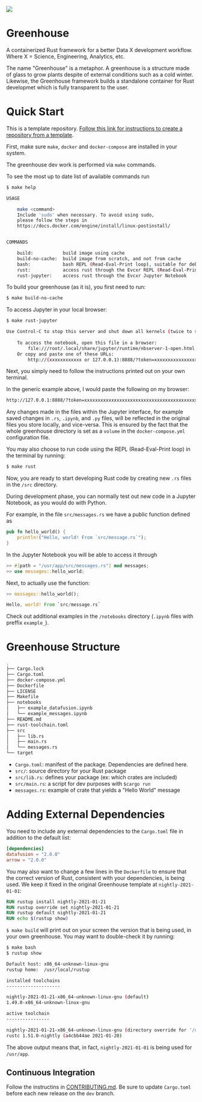 ![](/images/Greenhouse_github_card.png)


# Greenhouse

A containerized Rust framework for a better Data X development workflow. Where X = Science, Engineering, Analytics, etc.


The name "Greenhouse" is a metaphor. A greenhouse is a structure made of glass to grow plants despite of external conditions such as a cold winter. Likewise, the Greenhouse framework builds a standalone container for Rust developmet which is fully transparent to the user.


# Quick Start

This is a template repository. [Follow this link for instructions to create a repository from a template](https://docs.github.com/en/github/creating-cloning-and-archiving-repositories/creating-a-repository-from-a-template#creating-a-repository-from-a-template).


First, make sure `make`, `docker` and `docker-compose` are installed in your system.


The greenhouse dev work is performed via `make` commands.


To see the most up to date list of available commands run

```bash
$ make help

USAGE

    make <command>
    Include 'sudo' when necessary. To avoid using sudo,
    please follow the steps in
    https://docs.docker.com/engine/install/linux-postinstall/


COMMANDS

    build:           build image using cache
    build-no-cache:  build image from scratch, and not from cache
    bash:            bash REPL (Read-Eval-Print loop), suitable for debugging
    rust:            access rust through the Evcxr REPL (Read-Eval-Print loop)
    rust-jupyter:    access rust through the Evcxr Jupyter Notebook
```


To build your greenhouse (as it is), you first need to run:

```bash
$ make build-no-cache
```


To access Jupyter in your local browser:

```bash
$ make rust-jupyter

Use Control-C to stop this server and shut down all kernels (twice to skip confirmation).
    
    To access the notebook, open this file in a browser:
        file:///root/.local/share/jupyter/runtime/nbserver-1-open.html
    Or copy and paste one of these URLs:
        http://(xxxxxxxxxxxx or 127.0.0.1):8888/?token=xxxxxxxxxxxxxxxxxxxxxxxxxxxxxxxxxxxxxxxxxxxxxxxx
```


Next, you simply need to follow the instructions printed out on your own terminal.


In the generic example above, I would paste the following on my browser:

```bash
http://127.0.0.1:8888/?token=xxxxxxxxxxxxxxxxxxxxxxxxxxxxxxxxxxxxxxxxxxxxxxxx
```


Any changes made in the files within the Jupyter interface, for example saved changes in `.rs`, `.ipynb`, and `.py` files, will be reflected in the original files you store locally, and vice-versa. This is ensured by the fact that the whole greenhouse directory is set as a `volume` in the `docker-compose.yml` configuration file.


You may also choose to run code using the REPL (Read-Eval-Print loop) in the terminal by running:

```bash
$ make rust
```


Now, you are ready to start developing Rust code by creating new `.rs` files in the `/src` directory.


During development phase, you can normally test out new code in a Jupyter Notebook, as you would do with Python.


For example, in the file `src/messages.rs` we have a public function defined as

```rust
pub fn hello_world() {
    println!("Hello, world! From `src/message.rs`");
}
```


In the Jupyter Notebook you will be able to access it through

```rust
>> #[path = "/usr/app/src/messages.rs"] mod messages;
>> use messages::hello_world;
```


Next, to actually use the function:

```rust
>> messages::hello_world();

Hello, world! From `src/message.rs`
```


Check out additional examples in the `/notebooks` directory (`.ipynb` files with preffix `example_`).


# Greenhouse Structure

```bash
.
├── Cargo.lock
├── Cargo.toml
├── docker-compose.yml
├── Dockerfile
├── LICENSE
├── Makefile
├── notebooks
│   ├── example_datafusion.ipynb
│   └── example_messages.ipynb
├── README.md
├── rust-toolchain.toml
├── src
│   ├── lib.rs
│   ├── main.rs
│   └── messages.rs
└── target
```


* `Cargo.toml`: manifest of the package. Dependencies are defined here.
* `src/`: source directory for your Rust package
* `src/lib.rs`: defines your package (ex: which crates are included)
* `src/main.rs`: a script for dev purposes with `$cargo run`
* `messages.rs`: example of crate that yields a "Hello World" message


# Adding External Dependencies

You need to include any external dependencies to the `Cargo.toml` file in addition to the default list:

```toml
[dependencies]
datafusion = "2.0.0"
arrow = "2.0.0"
```


You may also want to change a few lines in the `Dockerfile` to ensure that the correct version of Rust, consistent with your dependencies, is being used. We keep it fixed in the original Greenhouse template at `nightly-2021-01-01`:

```dockerfile
RUN rustup install nightly-2021-01-21
RUN rustup override set nightly-2021-01-21
RUN rustup default nightly-2021-01-21
RUN echo $(rustup show)
```


`$ make build` will print out on your screen the version that is being used, in your own greenhouse. You may want to double-check it by running:

```bash
$ make bash
$ rustup show

Default host: x86_64-unknown-linux-gnu
rustup home:  /usr/local/rustup

installed toolchains
--------------------

nightly-2021-01-21-x86_64-unknown-linux-gnu (default)
1.49.0-x86_64-unknown-linux-gnu

active toolchain
----------------

nightly-2021-01-21-x86_64-unknown-linux-gnu (directory override for '/usr/app')
rustc 1.51.0-nightly (a4cbb44ae 2021-01-20)
```


The above output means that, in fact, `nightly-2021-01-01` is being used for `/usr/app`.


## Continuous Integration

Follow the instructins in [CONTRIBUTING.md](https://github.com/felipepenha/rust-greenhouse/blob/main/CONTRIBUTING.md). Be sure to update `Cargo.toml` before each new release on the `dev` branch.





